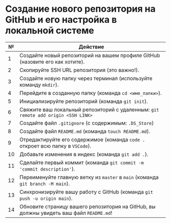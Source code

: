 # Создание нового репозитория на GitHub и его настройка в локальной системе

| №   | Действие                                                                                |
| --- | --------------------------------------------------------------------------------------- |
| 1   | Создайте новый репозиторий на вашем профиле GitHub (назовите его как хотите).           |
| 2   | Скопируйте SSH URL репозитория (это важно!).                                            |
| 3   | Создайте новую папку через терминал (используйте команду `mkdir`).                      |
| 4   | Перейдите в созданную папку (команда `cd <имя_папки>`).                                 |
| 5   | Инициализируйте репозиторий (команда `git init`).                                       |
| 6   | Свяжите ваш локальный репозиторий с удаленным: `git remote add origin <SSH LINK>`       |
| 7   | Создайте файл `.gitignore` (с содержимым: `.DS_Store`)                                  |
| 8   | Создайте файл `README.md` (команда `touch README.md`).                                  |
| 9   | Отредактируйте его содержимое (команда `code .` откроет всю папку в `VSCode`).          |
| 10  | Добавьте изменения в индекс (команда `git add .`).                                      |
| 11  | Сделайте первый коммит (команда `git commit -m 'commit description'`).                  |
| 12  | Переименуйте главную ветку из `master` в `main` (команда `git branch -M main`).         |
| 13  | Синхронизируйте вашу работу с GitHub (команда `git push -u origin main`).               |
| 14  | Обновите страницу вашего репозитория на GitHub, вы должны увидеть ваш файл `README.md`! |
